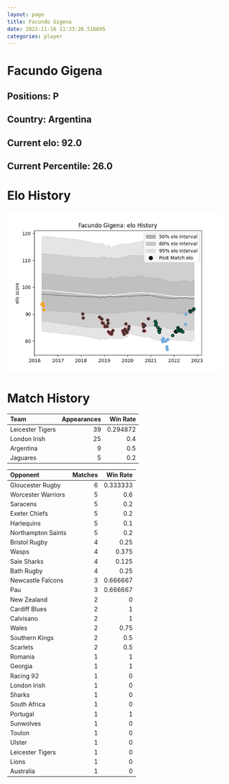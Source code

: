```yaml
---  
layout: page  
title: Facundo Gigena  
date: 2022-11-16 11:33:26.516695  
categories: player  
---
```

# Facundo Gigena

## Positions: P

## Country: Argentina

## Current elo: 92.0

## Current Percentile: 26.0

# Elo History


![elo history](history_FacundoGigena.png)
# Match History


| Team             |   Appearances |   Win Rate |
|:-----------------|--------------:|-----------:|
| Leicester Tigers |            39 |   0.294872 |
| London Irish     |            25 |   0.4      |
| Argentina        |             9 |   0.5      |
| Jaguares         |             5 |   0.2      |

| Opponent           |   Matches |   Win Rate |
|:-------------------|----------:|-----------:|
| Gloucester Rugby   |         6 |   0.333333 |
| Worcester Warriors |         5 |   0.6      |
| Saracens           |         5 |   0.2      |
| Exeter Chiefs      |         5 |   0.2      |
| Harlequins         |         5 |   0.1      |
| Northampton Saints |         5 |   0.2      |
| Bristol Rugby      |         4 |   0.25     |
| Wasps              |         4 |   0.375    |
| Sale Sharks        |         4 |   0.125    |
| Bath Rugby         |         4 |   0.25     |
| Newcastle Falcons  |         3 |   0.666667 |
| Pau                |         3 |   0.666667 |
| New Zealand        |         2 |   0        |
| Cardiff Blues      |         2 |   1        |
| Calvisano          |         2 |   1        |
| Wales              |         2 |   0.75     |
| Southern Kings     |         2 |   0.5      |
| Scarlets           |         2 |   0.5      |
| Romania            |         1 |   1        |
| Georgia            |         1 |   1        |
| Racing 92          |         1 |   0        |
| London Irish       |         1 |   0        |
| Sharks             |         1 |   0        |
| South Africa       |         1 |   0        |
| Portugal           |         1 |   1        |
| Sunwolves          |         1 |   0        |
| Toulon             |         1 |   0        |
| Ulster             |         1 |   0        |
| Leicester Tigers   |         1 |   0        |
| Lions              |         1 |   0        |
| Australia          |         1 |   0        |